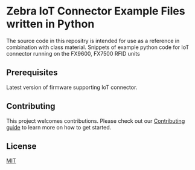 # Zebra IoT Connector Example Files written in Python
 The source code in this repositry is intended for use as a reference in combination with class material.
 Snippets of example python code for IoT connector running on the FX9600, FX7500 RFID units

## Prerequisites
 Latest version of firmware supporting IoT connector.

## Contributing
This project welcomes contributions. Please check out our [Contributing guide](CONTRIBUTING.md) to learn more on how to get started.

## License
[MIT](LICENSE.txt)
